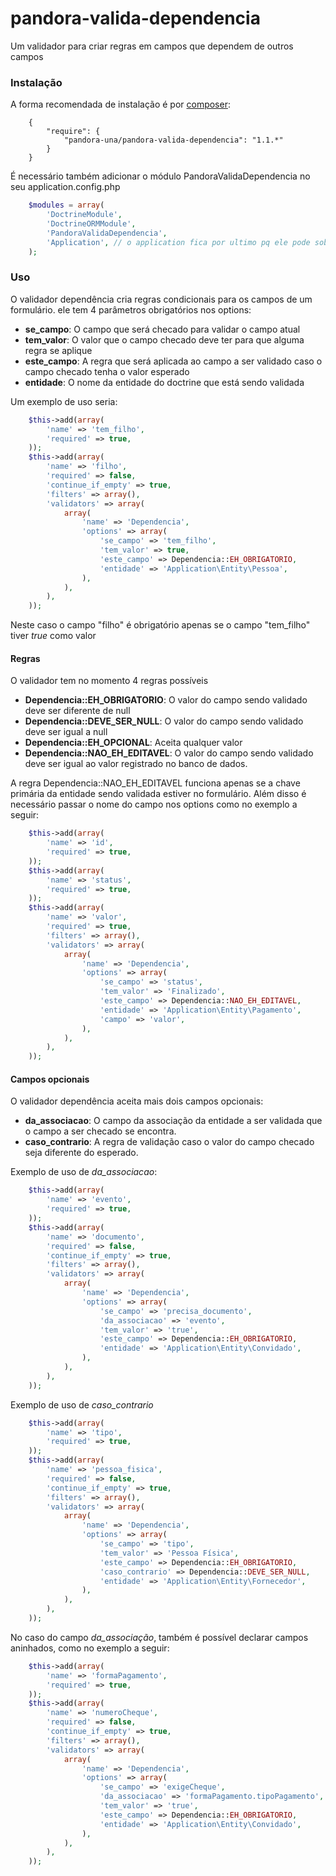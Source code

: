 # pandora-valida-dependencia

Um validador para criar regras em campos que dependem de outros campos

### Instalação

A forma recomendada de instalação é por [composer](https://getcomposer.org/):
```
    {
        "require": {
            "pandora-una/pandora-valida-dependencia": "1.1.*"
        }
    }
```

É necessário também adicionar o módulo PandoraValidaDependencia no seu application.config.php

```php
    $modules = array(
        'DoctrineModule',
        'DoctrineORMModule',
        'PandoraValidaDependencia',
        'Application', // o application fica por ultimo pq ele pode sobrescrever as configurações dos demais
    );
```

### Uso

O validador dependência cria regras condicionais para os campos de um formulário. ele tem 4 parâmetros obrigatórios nos options:

* **se_campo**: O campo que será checado para validar o campo atual
* **tem_valor**: O valor que o campo checado deve ter para que alguma regra se aplique
* **este_campo**: A regra que será aplicada ao campo a ser validado caso o campo checado tenha o valor esperado
* **entidade**: O nome da entidade do doctrine que está sendo validada

Um exemplo de uso seria:

```php
    $this->add(array(
        'name' => 'tem_filho',
        'required' => true,
    ));
    $this->add(array(
        'name' => 'filho',
        'required' => false,
        'continue_if_empty' => true,
        'filters' => array(),
        'validators' => array(
            array(
                'name' => 'Dependencia',
                'options' => array(
                    'se_campo' => 'tem_filho',
                    'tem_valor' => true,
                    'este_campo' => Dependencia::EH_OBRIGATORIO,
                    'entidade' => 'Application\Entity\Pessoa',
                ),
            ),
        ),
    ));
```

Neste caso o campo "filho" é obrigatório apenas se o campo "tem_filho" tiver *true* como valor

#### Regras

O validador tem no momento 4 regras possíveis

* **Dependencia::EH_OBRIGATORIO**: O valor do campo sendo validado deve ser diferente de null
* **Dependencia::DEVE_SER_NULL**: O valor do campo sendo validado deve ser igual a null
* **Dependencia::EH_OPCIONAL**: Aceita qualquer valor
* **Dependencia::NAO_EH_EDITAVEL**: O valor do campo sendo validado deve ser igual ao valor registrado no banco de dados.

A regra Dependencia::NAO_EH_EDITAVEL funciona apenas se a chave primária da entidade sendo validada estiver no formulário. Além disso é necessário passar o nome do campo nos options como no exemplo a seguir:

```php
    $this->add(array(
        'name' => 'id',
        'required' => true,
    ));
    $this->add(array(
        'name' => 'status',
        'required' => true,
    ));
    $this->add(array(
        'name' => 'valor',
        'required' => true,
        'filters' => array(),
        'validators' => array(
            array(
                'name' => 'Dependencia',
                'options' => array(
                    'se_campo' => 'status',
                    'tem_valor' => 'Finalizado',
                    'este_campo' => Dependencia::NAO_EH_EDITAVEL,
                    'entidade' => 'Application\Entity\Pagamento',
                    'campo' => 'valor',
                ),
            ),
        ),
    ));
```

#### Campos opcionais

O validador dependência aceita mais dois campos opcionais:

* **da_associacao**: O campo da associação da entidade a ser validada que o campo a ser checado se encontra.
* **caso_contrario**: A regra de validação caso o valor do campo checado seja diferente do esperado.

Exemplo de uso de *da_associacao*:

```php
    $this->add(array(
        'name' => 'evento',
        'required' => true,
    ));
    $this->add(array(
        'name' => 'documento',
        'required' => false,
        'continue_if_empty' => true,
        'filters' => array(),
        'validators' => array(
            array(
                'name' => 'Dependencia',
                'options' => array(
                    'se_campo' => 'precisa_documento',
                    'da_associacao' => 'evento',
                    'tem_valor' => 'true',
                    'este_campo' => Dependencia::EH_OBRIGATORIO,
                    'entidade' => 'Application\Entity\Convidado',
                ),
            ),
        ),
    ));
```

Exemplo de uso de *caso_contrario*

```php
    $this->add(array(
        'name' => 'tipo',
        'required' => true,
    ));
    $this->add(array(
        'name' => 'pessoa_fisica',
        'required' => false,
        'continue_if_empty' => true,
        'filters' => array(),
        'validators' => array(
            array(
                'name' => 'Dependencia',
                'options' => array(
                    'se_campo' => 'tipo',
                    'tem_valor' => 'Pessoa Física',
                    'este_campo' => Dependencia::EH_OBRIGATORIO,
                    'caso_contrario' => Dependencia::DEVE_SER_NULL,
                    'entidade' => 'Application\Entity\Fornecedor',
                ),
            ),
        ),
    ));
```

No caso do campo *da_associação*, também é possível declarar campos aninhados, como no exemplo a seguir:

```php
    $this->add(array(
        'name' => 'formaPagamento',
        'required' => true,
    ));
    $this->add(array(
        'name' => 'numeroCheque',
        'required' => false,
        'continue_if_empty' => true,
        'filters' => array(),
        'validators' => array(
            array(
                'name' => 'Dependencia',
                'options' => array(
                    'se_campo' => 'exigeCheque',
                    'da_associacao' => 'formaPagamento.tipoPagamento',
                    'tem_valor' => 'true',
                    'este_campo' => Dependencia::EH_OBRIGATORIO,
                    'entidade' => 'Application\Entity\Convidado',
                ),
            ),
        ),
    ));
```

